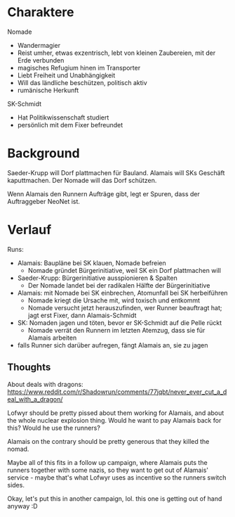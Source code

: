 
# Charaktere
Nomade
* Wandermagier
* Reist umher, etwas exzentrisch, lebt von kleinen Zaubereien, mit der Erde verbunden
* magisches Refugium hinen im Transporter
* Liebt Freiheit und Unabhängigkeit
* Will das ländliche beschützen, politisch aktiv
* rumänische Herkunft

SK-Schmidt
* Hat Politikwissenschaft studiert
* persönlich mit dem Fixer befreundet

# Background

Saeder-Krupp will Dorf plattmachen für Bauland.
Alamais will SKs Geschäft kaputtmachen.
Der Nomade will das Dorf schützen.

Wenn Alamais den Runnern Aufträge gibt, legt er Spuren, dass der Auftraggeber NeoNet ist.

# Verlauf

Runs:
* Alamais: Baupläne bei SK klauen, Nomade befreien
  * Nomade gründet Bürgerinitiative, weil SK ein Dorf plattmachen will
* Saeder-Krupp: Bürgerinitiative ausspionieren & Spalten
  * Der Nomade landet bei der radikalen Hälfte der Bürgerinitiative
* Alamais: mit Nomade bei SK einbrechen, Atomunfall bei SK herbeiführen
  * Nomade kriegt die Ursache mit, wird toxisch und entkommt
  * Nomade versucht jetzt herauszufinden, wer Runner beauftragt hat; jagt erst Fixer, dann Alamais-Schmidt
* SK: Nomaden jagen und töten, bevor er SK-Schmidt auf die Pelle rückt
  * Nomade verrät den Runnern im letzten Atemzug, dass sie für Alamais arbeiten
* falls Runner sich darüber aufregen, fängt Alamais an, sie zu jagen

## Thoughts

About deals with dragons: https://www.reddit.com/r/Shadowrun/comments/77jqbt/never_ever_cut_a_deal_with_a_dragon/

Lofwyr should be pretty pissed about them working for Alamais, and about
the whole nuclear explosion thing. Would he want to pay Alamais back for
this? Would he use the runners?

Alamais on the contrary should be pretty generous that they killed the
nomad.

Maybe all of this fits in a follow up campaign, where Alamais puts the
runners together with some nazis, so they want to get out of Alamais'
service - maybe that's what Lofwyr uses as incentive so the runners
switch sides.

Okay, let's put this in another campaign, lol. this one is getting out
of hand anyway :D

